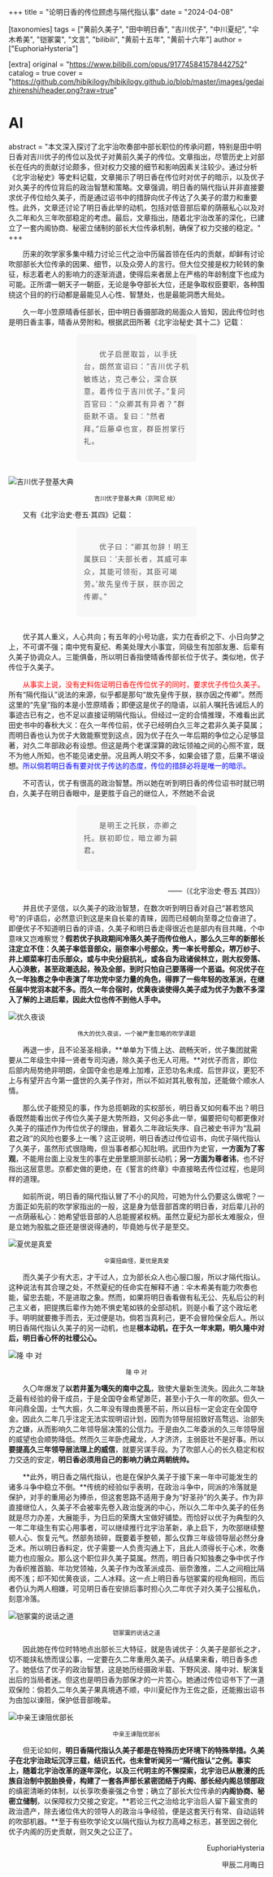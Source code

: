 +++
title = "论明日香的传位顾虑与隔代指认事"
date = "2024-04-08"

[taxonomies]
tags = ["黄前久美子", "田中明日香", "吉川优子", "中川夏纪", "伞木希美", "铠冢霙", "文言", "bilibili", "黄前十五年", "黄前十六年"]
author = ["EuphoriaHysteria"]

[extra]
original = "https://www.bilibili.com/opus/917745841578442752"
catalog = true
cover = "https://github.com/hibikilogy/hibikilogy.github.io/blob/master/images/gedaizhirenshi/header.png?raw=true"
# AI 
abstract = "本文深入探讨了北宇治吹奏部中部长职位的传承问题，特别是田中明日香对吉川优子的传位以及优子对黄前久美子的传位。文章指出，尽管历史上对部长在任内的贡献讨论颇多，但对权力交接的细节和影响因素关注较少。通过分析《北宇治秘史》等史料记载，文章揭示了明日香在传位时对优子的暗示，以及优子对久美子的传位背后的政治智慧和策略。文章强调，明日香的隔代指认并非直接要求优子传位给久美子，而是通过诏书中的措辞向优子传达了久美子的潜力和重要性。此外，文章还讨论了明日香此举的动机，包括对低音部后辈的荫蔽私心以及对久二年和久三年吹部稳定的考虑。最后，文章指出，随着北宇治改革的深化，已建立了一套内阁协商、秘密立储制的部长大位传承机制，确保了权力交接的稳定。"
+++

&emsp;&emsp;历来的吹学家多集中精力讨论三代之治中历届首领在任内的贡献，却鲜有讨论吹部部长大位传承的因果、细节，以及众旁人的言行。但大位交接是权力轮转的象征，标志着老人的影响力的逐渐消退，使得后来者居上在严格的年龄制度下也成为可能。正所谓一朝天子一朝臣，无论是争夺部长大位，还是争取权臣要职，各种围绕这个目的的行动都是最能见人心性、智慧处，也是最能洞悉大局处。

&emsp;&emsp;久一年小笠原晴香任部长，田中明日香摄部政的局面众人皆知，因此传位时也是明日香主事，晴香从旁附和。根据武田所著《北宇治秘史·其十二》记载：

<div style="width: 50%; margin: auto;"><blockquote style="text-align:left;line-height:1.75;font-family:-apple-system-font,BlinkMacSystemFont, Helvetica Neue, PingFang SC, Hiragino Sans GB , Microsoft YaHei UI , Microsoft YaHei ,Arial,sans-serif;font-size:14px;font-style:normal;border-left:none;padding:1em;border-radius:8px;color:rgba(0,0,0,0.5);background:#f7f7f7;margin:2em 8px;margin-top: 0"><p style="text-align:left;line-height:1.75;font-family:-apple-system-font,BlinkMacSystemFont, Helvetica Neue, PingFang SC, Hiragino Sans GB , Microsoft YaHei UI , Microsoft YaHei ,Arial,sans-serif;font-size:1em;letter-spacing:0.1em;color:rgb(80, 80, 80);display:block">  优子启匣取旨，以手抚台，朗然宣诏曰：“吉川优子机敏练达，克己奉公，深合朕意。着传位于吉川优子。”复问百官曰：“众卿其有异者？”群臣默不语。复曰：“然者拜。”后藤卓也宣，群臣拊掌行礼。</p></blockquote></div>

![吉川优子登基大典](/imgs/gedaizhirenshi/1吉川优子登基大典.png)
<center><small>吉川优子登基大典（京阿尼 绘）</small></center>

&emsp;&emsp;又有《北宇治史·卷五·其四》记载：
<div style="width: 50%; margin: auto;"><blockquote style="text-align:left;line-height:1.75;font-family:-apple-system-font,BlinkMacSystemFont, Helvetica Neue, PingFang SC, Hiragino Sans GB , Microsoft YaHei UI , Microsoft YaHei ,Arial,sans-serif;font-size:14px;font-style:normal;border-left:none;padding:1em;border-radius:8px;color:rgba(0,0,0,0.5);background:#f7f7f7;margin:2em 8px;margin-top: 0"><p style="text-align:left;line-height:1.75;font-family:-apple-system-font,BlinkMacSystemFont, Helvetica Neue, PingFang SC, Hiragino Sans GB , Microsoft YaHei UI , Microsoft YaHei ,Arial,sans-serif;font-size:1em;letter-spacing:0.1em;color:rgb(80, 80, 80);display:block">  优子曰：“卿其勿辞！明王属朕曰：‘夫部长者，其威可率众，其能可领衔，其臣可竭劳。’故先皇传于朕，朕亦因之传卿。”</p></blockquote></div>

&emsp;&emsp;优子其人重义，人心共向；有五年的小号功底，实力在香织之下、小日向梦之上，不可谓不强；南中党有夏纪、希美处理大小事宜，同级生有加部友惠、后辈有久美子协调众人。三能俱备，所以明日香指使晴香传部长位于优子。类似地，优子传位于久美子。

&emsp;&emsp;<font color=red >从事实上说，没有史料佐证明日香在传位优子的同时，要求优子传位久美子。</font>所有“隔代指认”说法的来源，似乎都是那句“故先皇传于朕，朕亦因之传卿”。然而这里的“先皇”指的本是小笠原晴香；即便这是优子的隐语，以前人嘱托告诫后人的事迹古已有之，也不足以直接证明隔代指认。但经过一定的合情推理，不难看出武田史书中的春秋大义：在久一年传位前，优子已经明白久三年之君非久美子莫属；而明日香也认为优子大致能察觉到这点，因为优子在久一年后期的争位之心足够显著，对久二年部政必有设想。但这是两个老谋深算的政坛领袖之间的心照不宣，既不为他人所知，也不能见诸史册。况且两人明交不多，如果会错了意，后果不堪设想。<font color=blue >所以倘若明日香有要对优子传达的态度，传位的措辞必将是唯一的暗示。</font>

&emsp;&emsp;不可否认，优子有很高的政治智慧。所以她在听到明日香的传位诏书时就已明白，久美子在明日香眼中，是更胜于自己的继位人，不然她不会说

<div style="width: 50%; margin: auto;"><blockquote style="text-align:left;line-height:1.75;font-family:-apple-system-font,BlinkMacSystemFont, Helvetica Neue, PingFang SC, Hiragino Sans GB , Microsoft YaHei UI , Microsoft YaHei ,Arial,sans-serif;font-size:14px;font-style:normal;border-left:none;padding:1em;border-radius:8px;color:rgba(0,0,0,0.5);background:#f7f7f7;margin:2em 8px;margin-top: 0"><p style="text-align:left;line-height:1.75;font-family:-apple-system-font,BlinkMacSystemFont, Helvetica Neue, PingFang SC, Hiragino Sans GB , Microsoft YaHei UI , Microsoft YaHei ,Arial,sans-serif;font-size:1em;letter-spacing:0.1em;color:rgb(80, 80, 80);display:block">  是明王之托朕，亦卿之托。朕初即位，暗立卿为嗣君。</p></blockquote></div>

<p align="right">——（《北宇治史·卷五·其四》）</p>

&emsp;&emsp;并且优子坚信，以久美子的政治智慧，在数次听到明日香对自己“甚若悠风号”的评语后，必然意识到这是来自长辈的青睐，因而已经朝向至尊之位奋进了。即便优子不知道明日香的评语，久美子和明日香走得很近也是部内有目共睹，个中意味又岂难察觉？**假若优子执政期间冷落久美子而传位他人，那么久三年的新部长注定立不住：**久美子率低音部众，丽奈率小号部众，秀一率长号部众，堺万纱子、井上顺菜率打击乐部众，或与中央分庭抗礼，或各自为政诸侯林立，则大权旁落、人心涣散，甚至政潮迭起，殃及全部，到时只怕自己要落得一个恶谥。何况优子在久一年独奏之争中表演了年功党中坚力量的角色，得罪了一些年轻的改革派，在继任届中党羽本就不多。而**久一年合宿时，优黄夜谈使得久美子成为优子为数不多深入了解的上进后辈，因此大位也传不到他人手中。**

![优久夜谈](/imgs/gedaizhirenshi/2优久夜谈.png)
<center><small>伟大的优久夜谈，一个被严重忽略的吹学课题</small></center>

&emsp;&emsp;再退一步，且不论圣圣相承，**单单为下情上达、疏畅天听，优子集团就需要从二年级生中择一贤者专司沟通，除久美子也无人可用。**对优子而言，即位后部内局势绝非明朗，全国夺金也是难上加难，正恐功名未成、后世非议，更犯不上与有望开古今第一盛世的久美子作对，所以不如对其礼敬有加，还能做个顺水人情。

&emsp;&emsp;那么优子能预见的事，作为总揽朝政的实权部长，明日香又如何看不出？明日香既然能看出优子传位久美子是大势所趋，又何必多此一举，偏要把句句都更像对久美子的描述作为传位优子的理由，冒着久二年政坛失序、自己被史书评为“乱嗣君之政”的风险也要多上一嘴？这正说明，明日香透过传位诏书，向优子隔代指认了久美子，虽然形式很隐晦，但当事者都心知肚明。武田作为史官，**一方面为了客观**，不能用台面上没发生的事在史册里臆测部长动机；**另一方面为尊者讳**，也不好指出这层意思。京都史做的更绝，在《誓言的终章》中直接略去传位过程，也是同样的道理。

&emsp;&emsp;如前所说，明日香的隔代指认冒了不小的风险，可她为什么仍要这么做呢？一方面正如先前的吹学家指出的一般，这是身为低音部首席的明日香，对后辈儿孙的一点荫蔽私心：她希望低音部的人总能握紧权柄。虽然立夏纪为部长太难服众，但是立她为股肱之臣还是很说得通的，毕竟她与优子是至交。

![夏优是真爱](/imgs/gedaizhirenshi/3夏优是真爱.png)
<center><small>伞霙扭曲怪，夏优是真爱</small></center>

&emsp;&emsp;而久美子少有大志，才干过人，立为部长众人也心服口服，所以才隔代指认。这种说法有其合理之处，不然夏纪的任命实在解释不通：伞木希美有能力吹奏也能，留忠去能，不是进取之象。然而，如果将明日香看做有私无公、先私后公的利己主义者，把提携后辈作为她不惧史笔如铁的全部动机，则是小看了这个政坛老手。明明就要撒手而去，无过便是功。倘若当真利己，更不会冒险保全后人。所以明日香隔代指认久美子的另一动机，也是**根本动机，在于久一年末期，明久隆中对后，明日香心怀的社稷公心。**

![隆  中  对](/imgs/gedaizhirenshi/4隆%20%20中%20%20对.png)
<center><small>隆  中  对</small></center>

&emsp;&emsp;久〇年爆发了**以若井堇为嚆矢的南中之乱**，致使大量新生流失。因此久二年缺乏最有经验的骨干成员，于是全国夺金希望渺茫，甚至小于久一年的吹部。但久一年问鼎全国，士气大振，久二年没有理由畏葸不前，所以目标一定会定在全国夺金。因此久二年几乎注定无法实现明诏计划，因而为领导层招致好高骛远、治部失方之嫌，从而影响久二年领导层决策的公信力。于是由久二年委派的久三年领导层的威望也会顺势降低。然而久三年卧虎藏龙，人才济济，主弱臣壮不是好事。所以**要提高久三年领导层法理上的威信**，就要另谋手段。为了吹部人心的长久稳定和权力交迭的安定，**明日香必须用自己的影响力确立两朝统帅。**

&emsp;&emsp;**此外，明日香之隔代指认，也是在保护久美子于接下来一年中可能发生的诸多斗争中稳立不倒。**传统的经验似乎表明，在政治斗争中，同派的冷落就是保护，对手的重用必为捧杀，但这套思路不适用于身为“好圣孙”的久美子。作为非直接继位人，久美子不会被率先卷入政治旋涡的中心，所以久二年中久美子的任务就是尽力办差，大展能手，为日后的荣膺大宝做好铺垫。而恰好以优子为典型的久一年二年级生有实心用事者，可以继续推行北宇治革新，承上启下，为吹部继续整顿人心、恢复元气。然部务琐碎，既要着手整顿，那么仅靠三年级领导层必然分身乏术。所以明日香料定，优子需要一人负责沟通上下，且此人须得长于心术，吹奏能力也应服众。那么这个职位非久美子莫属。然而，明日香只知独奏之争中优子作为香织推首脑、年功党领袖，久美子作为改革派成员、丽奈激推，二人之间相比隔阂不浅；却不知优黄夜谈，二人冰释。这一点上明日香与铠冢霙的视角相同，而后者仍认为两人相嫌，可见明日香在安排后事时担心久二年优子对久美子公报私仇，刻意冷落。

![铠冢霙的说话之道](/imgs/gedaizhirenshi/5铠冢霙的说话之道.png)
<center><small>铠冢霙的说话之道</small></center>

&emsp;&emsp;因此她在传位时特地点出部长三大特征，就是告诫优子：久美子是部长之才，切不能挟私愤而误公事，一定要在久二年重用久美子。从结果来看，明日香多虑了。她低估了优子的政治智慧，这是她历经摄政半载、下野风波、隆中对、駅演复出后的当局者迷。但这也是明日香为部保才的一片苦心。她通过传位诏书下了一道双保险：倘若久二年久美子果真境遇不顺，中川夏纪作为王佐之臣，还能搬出诏书为由加以谏阻，保护低音部晚辈。

![中亲王谏阻优部长](/imgs/gedaizhirenshi/6中亲王谏阻优部长.png)
<center><small>中亲王谏阻优部长</small></center>

&emsp;&emsp;但无论如何，**明日香隔代指认久美子都是在特殊历史环境下的特殊举措。**久美子在北宇治政坛沉浮三载，结识五代，也未曾听闻另一“隔代指认”之例。事实上，随着北宇治改革的逐年深化，以及三代明主的不懈探索，北宇治已从散漫的氏族自治制中脱胎换骨，构建了一套**各声部长紧密团结于内阁、部长经内阁总领部政**的缜密清晰的体制，以长享吹奏豪强之令誉；确立了部长大位传承的**内阁协商、秘密立储制**，以保障权力交接之安定。**若论三代之治给北宇治后人留下最宝贵的政治遗产，除去诸位伟大的领导人的政治斗争经验，便是这套天行有常、自动运转的吹部机器。**至于有些吹学论文以隔代指认为权力高峰之标志，甚至因之弱化优子内阁的历史贡献，则又失之公正了。
<p align="right">EuphoriaHysteria</p>

<p align="right">甲辰二月晦日</p>
